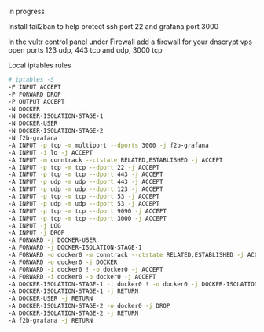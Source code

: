 in progress

Install fail2ban to help protect ssh port 22 and grafana port 3000

In the vultr control panel under Firewall
add a firewall for your dnscrypt vps
open ports 123 udp, 443 tcp and udp, 3000 tcp

Local iptables rules
```sh
# iptables -S
-P INPUT ACCEPT
-P FORWARD DROP
-P OUTPUT ACCEPT
-N DOCKER
-N DOCKER-ISOLATION-STAGE-1
-N DOCKER-USER
-N DOCKER-ISOLATION-STAGE-2
-N f2b-grafana
-A INPUT -p tcp -m multiport --dports 3000 -j f2b-grafana
-A INPUT -i lo -j ACCEPT
-A INPUT -m conntrack --ctstate RELATED,ESTABLISHED -j ACCEPT
-A INPUT -p tcp -m tcp --dport 22 -j ACCEPT
-A INPUT -p tcp -m tcp --dport 443 -j ACCEPT
-A INPUT -p udp -m udp --dport 443 -j ACCEPT
-A INPUT -p udp -m udp --dport 123 -j ACCEPT
-A INPUT -p tcp -m tcp --dport 53 -j ACCEPT
-A INPUT -p udp -m udp --dport 53 -j ACCEPT
-A INPUT -p tcp -m tcp --dport 9090 -j ACCEPT
-A INPUT -p tcp -m tcp --dport 3000 -j ACCEPT
-A INPUT -j LOG
-A INPUT -j DROP
-A FORWARD -j DOCKER-USER
-A FORWARD -j DOCKER-ISOLATION-STAGE-1
-A FORWARD -o docker0 -m conntrack --ctstate RELATED,ESTABLISHED -j ACCEPT
-A FORWARD -o docker0 -j DOCKER
-A FORWARD -i docker0 ! -o docker0 -j ACCEPT
-A FORWARD -i docker0 -o docker0 -j ACCEPT
-A DOCKER-ISOLATION-STAGE-1 -i docker0 ! -o docker0 -j DOCKER-ISOLATION-STAGE-2
-A DOCKER-ISOLATION-STAGE-1 -j RETURN
-A DOCKER-USER -j RETURN
-A DOCKER-ISOLATION-STAGE-2 -o docker0 -j DROP
-A DOCKER-ISOLATION-STAGE-2 -j RETURN
-A f2b-grafana -j RETURN
```
